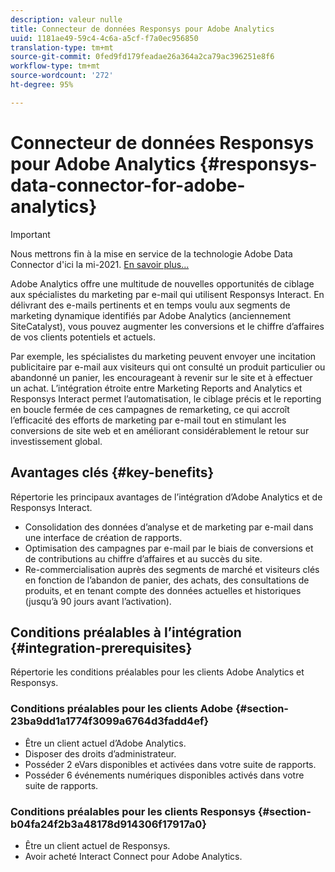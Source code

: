 ```yaml
---
description: valeur nulle
title: Connecteur de données Responsys pour Adobe Analytics
uuid: 1181ae49-59c4-4c6a-a5cf-f7a0ec956850
translation-type: tm+mt
source-git-commit: 0fed9fd179feadae26a364a2ca79ac396251e8f6
workflow-type: tm+mt
source-wordcount: '272'
ht-degree: 95%

---
```



# Connecteur de données Responsys pour Adobe Analytics {#responsys-data-connector-for-adobe-analytics}

>[!IMPORTANT]
>
>Nous mettrons fin à la mise en service de la technologie Adobe Data Connector d&#39;ici la mi-2021. [En savoir plus...](/help/import/data-connectors/data-connectors-eol.md)

Adobe Analytics offre une multitude de nouvelles opportunités de ciblage aux spécialistes du marketing par e-mail qui utilisent Responsys Interact. En délivrant des e-mails pertinents et en temps voulu aux segments de marketing dynamique identifiés par Adobe Analytics (anciennement SiteCatalyst), vous pouvez augmenter les conversions et le chiffre d’affaires de vos clients potentiels et actuels.

Par exemple, les spécialistes du marketing peuvent envoyer une incitation publicitaire par e-mail aux visiteurs qui ont consulté un produit particulier ou abandonné un panier, les encourageant à revenir sur le site et à effectuer un achat. L’intégration étroite entre Marketing Reports and Analytics et Responsys Interact permet l’automatisation, le ciblage précis et le reporting en boucle fermée de ces campagnes de remarketing, ce qui accroît l’efficacité des efforts de marketing par e-mail tout en stimulant les conversions de site web et en améliorant considérablement le retour sur investissement global.

## Avantages clés {#key-benefits}

Répertorie les principaux avantages de l’intégration d’Adobe Analytics et de Responsys Interact.

* Consolidation des données d’analyse et de marketing par e-mail dans une interface de création de rapports.
* Optimisation des campagnes par e-mail par le biais de conversions et de contributions au chiffre d’affaires et au succès du site.
* Re-commercialisation auprès des segments de marché et visiteurs clés en fonction de l’abandon de panier, des achats, des consultations de produits, et en tenant compte des données actuelles et historiques (jusqu’à 90 jours avant l’activation).

## Conditions préalables à l’intégration {#integration-prerequisites}

Répertorie les conditions préalables pour les clients Adobe Analytics et Responsys.

### Conditions préalables pour les clients Adobe {#section-23ba9dd1a1774f3099a6764d3fadd4ef}

* Être un client actuel d’Adobe Analytics.
* Disposer des droits d’administrateur.
* Posséder 2 eVars disponibles et activées dans votre suite de rapports.
* Posséder 6 événements numériques disponibles activés dans votre suite de rapports.

### Conditions préalables pour les clients Responsys {#section-b04fa24f2b3a48178d914306f17917a0}

* Être un client actuel de Responsys.
* Avoir acheté Interact Connect pour Adobe Analytics.
